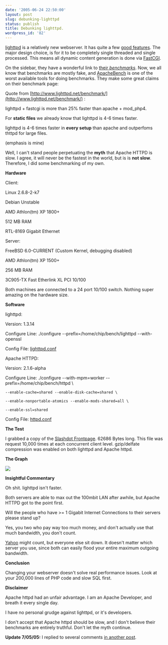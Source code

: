 ```yaml
---
date: '2005-06-24 22:50:00'
layout: post
slug: debunking-lighttpd
status: publish
title: Debunking lighttpd.
wordpress_id: '82'
---
```


[lighttpd](http://www.lighttpd.net/) is a relatively new webserver.  It has quite a few [good features](http://www.lighttpd.net/modules/).  The major design choice, is for it to be completely single threaded and single processed.  This means all dynamic content generation is done via [FastCGI](http://www.lighttpd.net/documentation/fastcgi.html).  
  

On the sidebar, they have a wonderful link to [their _benchmarks_](http://www.lighttpd.net/benchmark/).  Now, we all know that benchmarks are mostly fake, and [ApacheBench](http://httpd.apache.org/docs-2.1/programs/ab.html) is one of the worst available tools for doing benchmarks. They make some great claims on their benchmark page:


Quote from [http://www.lighttpd.net/benchmark/](http://www.lighttpd.net/benchmark/) :


lighttpd + fastcgi is more than 25% faster than apache + mod_php4.  

For **static files** we already know that lighttpd is 4-6 times faster.  

lighttpd is 4-6 times faster in **every setup** than apache and outperfoms thttpd for large files.



(emphasis is mine)  

Well, I can't stand people perpetuating the **myth** that Apache HTTPD is slow. I agree, it will never be the fastest in the world, but is is **not slow**. Therefore, I did some benchmarking of my own.  





**Hardware**  

Client:



Linux 2.6.8-2-k7  

Debian Unstable  

AMD Athlon(tm) XP 1800+  

512 MB RAM  

RTL-8169 Gigabit Ethernet  



  


Server:



FreeBSD 6.0-CURRENT (Custom Kernel, debugging disabled)  

AMD Athlon(tm) XP 1500+   

256 MB RAM  

3C905-TX Fast Etherlink XL PCI 10/100  




  

Both machines are connected to a 24 port 10/100 switch. Nothing super amazing on the hardware size.







**Software**  

lighttpd:



Version: 1.3.14  

Configure Line: ./configure --prefix=/home/chip/bench/lighttpd --with-openssl  

Config File: [lighttpd.conf](http://corelands.com/posts/lighttpd/lighttpd.conf)  




Apache HTTPD:



Version: 2.1.6-alpha  

Configure Line: ./configure --with-mpm=worker --prefix=/home/chip/bench/httpd \  

    --enable-cache=shared --enable-disk-cache=shared \  

    --enable-nonportable-atomics --enable-mods-shared=all \  

    --enable-ssl=shared  

Config File: [httpd.conf](http://corelands.com/posts/lighttpd/httpd.conf)  











**The Test**  

I grabbed a copy of the [Slashdot Frontpage](http://slashdot.org/). 62686 Bytes long.  This file was request 10,000 times at each concurrent client level.  gzip/delfate compression was enabled on both lighttpd and Apache httpd.







**The Graph**  

![](http://corelands.com/posts/lighttpd/graph.png)  








**Insightful Commentary**  

Oh shit. lighttpd isn't faster.  
  

Both servers are able to max out the 100mbit LAN after awhile, but Apache HTTPD got to the point first.  

Will the people who have >= 1 Gigabit Internet Connections to their servers please stand up?  

Yes, you two who pay way too much money, and don't actually use that much bandwidth, you don't count.   

[Yahoo](http://www.yahoo.com) might count, but everyone else sit down.  It doesn't matter which server you use, since both can easily flood your entire maximum outgoing bandwidth.







**Conclusion**  

Changing your webserver doesn't solve real performance issues.  Look at your 200,000 lines of PHP code and slow SQL first.  
  








**Disclaimer**  

Apache httpd had an unfair advantage.  I am an Apache Developer, and breath it every single day.  
  
I have no personal grudge against lighttpd, or it's developers.



  

I don't accept that Apache httpd should be slow, and I don't believe their benchmarks are entirely truthful.  Don't let the myth continue.


**Update 7/05/05:** I replied to several comments [in another post](http://corelands.com/blog/?postid=85).

